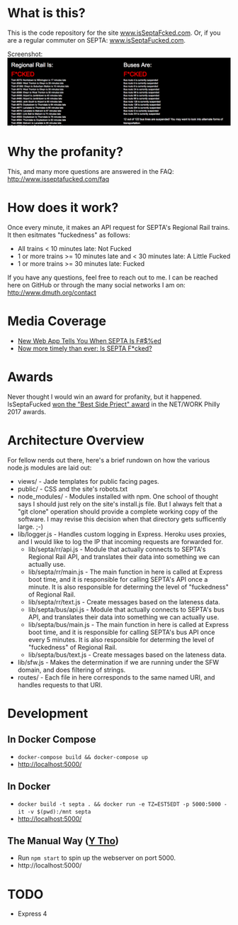 
# What is this?

This is the code repository for the site <a href="http://www.isSeptaFcked.com/">www.isSeptaFcked.com</a>.  Or, if you 
are a regular commuter on SEPTA: <a href="https://www.isSeptaFucked.com/">www.isSeptaFucked.com</a>.

Screenshot:
<img src="https://raw.githubusercontent.com/dmuth/IsSeptaFcked/master/img/septa.png" />


# Why the profanity?

This, and many more questions are answered in the FAQ: http://www.isseptafucked.com/faq


# How does it work?

Once every minute, it makes an API request for SEPTA's Regional Rail trains.  
	It then esitmates "fuckedness" as follows:

- All trains < 10 minutes late: Not Fucked
- 1 or more trains >= 10 minutes late and < 30 minutes late: A Little Fucked
- 1 or more trains >= 30 minutes late: Fucked


If you have any questions, feel free to reach out to me. I can be reached 
here on GitHub or through the many social networks I am on: http://www.dmuth.org/contact


# Media Coverage

- <a href="http://www.phillymag.com/news/2012/09/26/web-app-tells-septa-f%ED/">New Web App Tells You When SEPTA Is F#$%ed</a>
- <a href="http://technical.ly/philly/2016/07/06/is-septa-fucked-douglas-muth/">Now more timely than ever: Is SEPTA F*cked?</a>


# Awards

Never thought I would win an award for profanity, but it happened.  IsSeptaFucked <a href="http://technical.ly/philly/2017/02/08/network-awards-winners/">won the "Best Side Prject" award</a> in the NET/WORK Philly 2017 awards.  


# Architecture Overview

For fellow nerds out there, here's a brief rundown on how the various 
	node.js modules are laid out:

- views/ - Jade templates for public facing pages.
- public/ - CSS and the site's robots.txt
- node_modules/ - Modules installed with npm.  One school of thought says 
	I should just rely on the site's install.js file.  But I always felt 
	that a "git clone" operation should provide a complete working copy 
	of the software.  I may revise this decision when that directory 
	gets sufficently large. ;-)
- lib/logger.js - Handles custom logging in Express.  Heroku uses proxies, 
	and I would like to log the IP that incoming requests are forwarded for.
	- lib/septa/rr/api.js - Module that actually connects to SEPTA's Regional Rail API, and translates 
	their data into something we can actually use.
	- lib/septa/rr/main.js - The main function in here is called at Express boot time,
	and it is responsible for calling SEPTA's API once a minute.
	It is also responsible for determing the level of "fuckedness" of Regional Rail. 
	- lib/septa/rr/text.js - Create messages based on the lateness data.
	- lib/septa/bus/api.js - Module that actually connects to SEPTA's bus API, and translates 
	their data into something we can actually use.
	- lib/septa/bus/main.js - The main function in here is called at Express boot time,
	and it is responsible for calling SEPTA's bus API once every 5 minutes.
	It is also responsible for determing the level of "fuckedness" of Regional Rail. 
	- lib/septa/bus/text.js - Create messages based on the lateness data.
- lib/sfw.js - Makes the determination if we are running under the SFW 
	domain, and does filtering of strings.
- routes/ - Each file in here corresponds to the same named URI, and handles requests to that URI.


# Development

## In Docker Compose

- `docker-compose build && docker-compose up`
- <a href="http://localhost:5000/">http://localhost:5000/</a>


## In Docker

- `docker build -t septa . && docker run -e TZ=EST5EDT -p 5000:5000 -it -v $(pwd):/mnt septa`
- <a href="http://localhost:5000/">http://localhost:5000/</a>


## The Manual Way (<a href="https://knowyourmeme.com/memes/y-tho">Y Tho</a>)

- Run `npm start` to spin up the webserver on port 5000.
- http://localhost:5000/


# TODO

- Express 4



